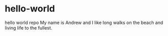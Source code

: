 # hello-world
hello world repo
My name is Andrew and I like long walks on the beach and living life to the fullest.

